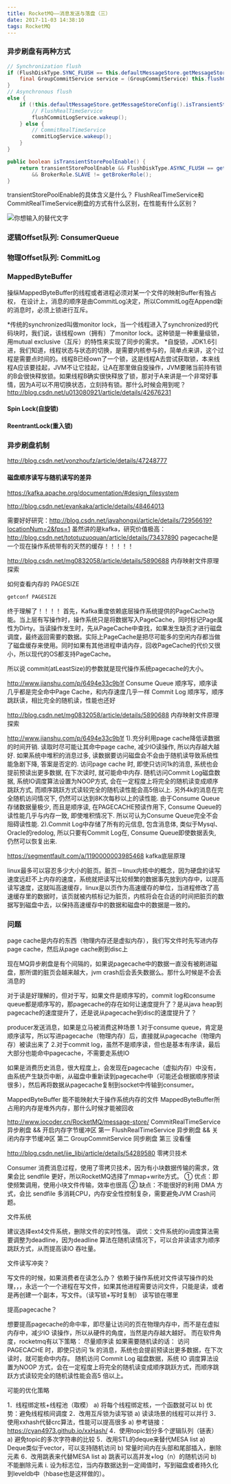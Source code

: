 ```yaml
---
title: RocketMQ——消息发送与落盘（三）
date: 2017-11-03 14:38:10
tags: RocketMQ
---
```



### 异步刷盘有两种方式

``` java
// Synchronization flush
if (FlushDiskType.SYNC_FLUSH == this.defaultMessageStore.getMessageStoreConfig().getFlushDiskType()) {
    final GroupCommitService service = (GroupCommitService) this.flushCommitLogService;
}
// Asynchronous flush
else {
    if (!this.defaultMessageStore.getMessageStoreConfig().isTransientStorePoolEnable()) {
        // FlushRealTimeService
        flushCommitLogService.wakeup();
    } else {
        // CommitRealTimeService
        commitLogService.wakeup();
    }
}
```

``` java
public boolean isTransientStorePoolEnable() {
    return transientStorePoolEnable && FlushDiskType.ASYNC_FLUSH == getFlushDiskType()
        && BrokerRole.SLAVE != getBrokerRole();
}
```

transientStorePoolEnable的具体含义是什么？
FlushRealTimeService和CommitRealTimeService刷盘的方式有什么区别，在性能有什么区别？

![你想输入的替代文字](RocketMQ-Message-send-and-persistence/disc-fall.gif)

### 逻辑Offset队列: ConsumerQueue


### 物理Offset队列: CommitLog

### MappedByteBuffer

操纵MappedByteBuffer的线程或者进程必须对某一个文件的映射Buffer有独占权，
在设计上，消息的顺序是由CommitLog决定，所以CommitLog在Append新的消息时，必须上锁进行互斥。

*传统的synchronized叫做monitor lock，当一个线程进入了synchronized的代码块时，我们说，该线程own（拥有）了monitor lock。这种锁是一种重量级锁，用mutual exclusive（互斥）的特性来实现了同步的需求。
*自旋锁，JDK1.6引进，我们知道，线程状态与状态的切换，是需要内核参与的，简单点来讲，这个过程是需要点时间的。线程B已经own了一个锁，这是线程A去尝试获取锁，本来线程A应该要挂起，JVM不让它挂起，让A在那里做自旋操作，JVM要赌当前持有锁的B会很快释放锁。如果线程B确实很快释放了锁，那对于A来讲是一个非常好事情，因为A可以不用切换状态，立刻持有锁。那什么时候会用到呢？http://blog.csdn.net/u013080921/article/details/42676231

#### Spin Lock(自旋锁)

#### ReentrantLock(重入锁)


### 异步刷盘机制

http://blog.csdn.net/vonzhoufz/article/details/47248777

#### 磁盘顺序读写与随机读写的差异

https://kafka.apache.org/documentation/#design_filesystem

http://blog.csdn.net/evankaka/article/details/48464013

需要好好研究：http://blog.csdn.net/javahongxi/article/details/72956619?locationNum=2&fps=1
虽然讲的是kafka，研究价值极高：http://blog.csdn.net/tototuzuoquan/article/details/73437890
pagecache是一个现在操作系统带有的天然的缓存！！！！！

http://blog.csdn.net/mg0832058/article/details/5890688
内存映射文件原理探索


如何查看内存的 PAGESIZE
``` bash
getconf PAGESIZE
```

终于理解了！！！！ 首先，Kafka重度依赖底层操作系统提供的PageCache功能。当上层有写操作时，操作系统只是将数据写入PageCache，同时标记Page属性为Dirty。当读操作发生时，先从PageCache中查找，如果发生缺页才进行磁盘调度，最终返回需要的数据。实际上PageCache是把尽可能多的空闲内存都当做了磁盘缓存来使用。同时如果有其他进程申请内存，回收PageCache的代价又很小，所以现代的OS都支持PageCache。 

所以说 commit(atLeastSize)的参数就是现代操作系统pagecache的大小。


http://www.jianshu.com/p/6494e33c9b1f
Consume Queue 顺序写，顺序读 几乎都是完全命中Page Cache，和内存速度几乎一样
Commit Log 顺序写，顺序跳跃读，相比完全的随机读，性能也还好

http://blog.csdn.net/mg0832058/article/details/5890688
内存映射文件原理探索


http://www.jianshu.com/p/6494e33c9b1f
1).充分利用page cache降低读数据的时间开销. 读取时尽可能让其命中page cache, 减少IO读操作, 所以内存越大越好. 如果系统中堆积的消息过多, 读数据要访问磁盘会不会由于随机读导致系统性能急剧下降, 答案是否定的.
访问page cache 时, 即使只访问1k的消息, 系统也会提前预读出更多数据, 在下次读时, 就可能命中内存.
随机访问Commit Log磁盘数据, 系统IO调度算法设置为NOOP方式, 会在一定程度上将完全的随机读变成顺序跳跃方式, 而顺序跳跃方式读较完全的随机读性能会高5倍以上.
另外4k的消息在完全随机访问情况下, 仍然可以达到8K次每秒以上的读性能.
由于Consume Queue存储数据量极少, 而且是顺序读, 在PAGECACHE预读作用下, Consume Queue的读性能几乎与内存一致, 即使堆积情况下. 所以可认为Consume Queue完全不会阻碍读性能.
2).Commit Log中存储了所有的元信息, 包含消息体, 类似于Mysql、Oracle的redolog, 所以只要有Commit Log在, Consume Queue即使数据丢失, 仍然可以恢复出来.

https://segmentfault.com/a/1190000003985468
kafka底层原理



linux最多可以容忍多少大小的脏页。脏页－linux内核中的概念，因为硬盘的读写速度远赶不上内存的速度，系统就把读写比较频繁的数据事先放到内存中，以提高读写速度，这就叫高速缓存，linux是以页作为高速缓存的单位，当进程修改了高速缓存里的数据时，该页就被内核标记为脏页，内核将会在合适的时间把脏页的数据写到磁盘中去，以保持高速缓存中的数据和磁盘中的数据是一致的。

### 问题

page cache是内存的东西（物理内存还是虚拟内存），我们写文件时先写进内存page cache，然后从page cache刷到disc上

现在MQ异步刷盘是有个间隔的，如果说pagecache中的数据一直没有被刷进磁盘，那所谓的脏页会越来越大，jvm crash后会丢失数据么。那什么时候是不会丢消息的

对于读是好理解的，但对于写，如果文件是顺序写的，commit log和consume queue都是顺序写的，那pagecache的存在如何让速度提升了？是从java heap到pagecache的速度提升了，还是说从pagecache到disc的速度提升了？

producer发送消息，如果是立马被消费这种场景
1.对于consume queue，肯定是顺序读写，所以写进pagecache（物理内存）后，直接就从pagecache（物理内存）被读出来了
2.对于commit log，虽然不是顺序读，但也是基本有序读，最后大部分也能命中pagecache，不需要走系统IO

如果是消费历史消息，很大程度上，会发现在pagecache（虚拟内存）中没有，由系统产生缺页中断，从磁盘中重新读到pagecache中（可能还会根据顺序预读很多），然后再将数据从pagecache复制到socket中传输到consumer。

MappedByteBuffer 能不能映射大于操作系统内存的文件
MappedByteBuffer所占用的内存是堆外内存，那什么时候才能被回收

http://www.iocoder.cn/RocketMQ/message-store/
CommitRealTimeService	异步刷盘 && 开启内存字节缓冲区	第一
FlushRealTimeService	异步刷盘 && 关闭内存字节缓冲区	第二
GroupCommitService	同步刷盘	第三
没看懂

http://blog.csdn.net/iie_libi/article/details/54289580
零拷贝技术

Consumer 消费消息过程，使用了零拷贝技术，因为有小块数据传输的需求，效果会比 sendfile 更好，所以RocketMQ选择了mmap+write方式。
① 优点：即使频繁调用，使用小块文件传输，效率也很高
② 缺点：不能很好的利用 DMA 方式，会比 sendfile 多消耗CPU，内存安全性控制复杂，需要避免JVM Crash问题。

文件系统

建议选择ext4文件系统，删除文件的实时性强。
调优：文件系统的io调度算法需要调整为deadline，因为deadline 算法在随机读情况下，可以合并读请求为顺序跳跃方式，从而提高读IO 吞吐量。

文件读写冲突？

写文件的时候，如果消费者在读怎么办？
依赖于操作系统对文件读写操作的处理，，，永远一个一个进程在写文件，如果其他进程需要访问文件，只能是读，或者是再创建一个副本，写文件。（读写锁+写时复制） 读写锁在哪里

提高pagecache？

  想要提高pagecache的命中率，即尽量让访问的页在物理内存中，而不是在虚拟内存中，减少IO 读操作，所以从硬件的角度，当然是内存越大越好。
而在软件角度，rocketmq有以下策略：
尽量顺序读
 如果需要随机读的话：
访问 PAGECACHE 时，即使只访问 1k 的消息，系统也会提前预读出更多数据，在下次读时，就可能命中内存。
 随机访问 Commit Log 磁盘数据，系统 IO 调度算法设置为NOOP 方式，会在一定程度上将完全的随机读变成顺序跳跃方式，而顺序跳跃方式读较完全的随机读性能会高5 倍以上。
 
 可能的优化策略
 
 1．线程绑定核+线程池（取模）
 a) 将每个线程绑定核，一个函数就可以
 b) 优势：避免线程核间调度
 2．改用互斥锁为读写锁
 a) 读读场景的线程可以并行
 3．使用xxhash代替crc算法，性能可以提高很多
 a) 参考链接：https://cyan4973.github.io/xxHash/
 4．使用topic划分多个逻辑队列（链表）
 a) 避免topic的多次字符串的比较
 5．改用STL的deque来替代MESA list
 a) Deque类似于vector，可以支持随机访问
 b) 常量时间内在头部和尾部插入，删除元素
 6．改用跳表来代替MESA list
 a) 跳表可以高并发+log（n）的随机访问
 b) 不能删除元素 
 i. 设为标志位，当内存数据达到一定阈值时，写到磁盘或者持久化到leveldb中（hbase也是这样做的）。